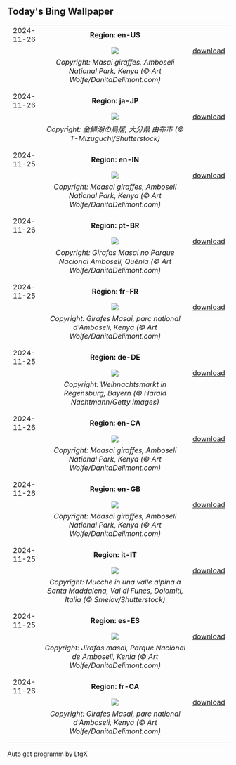 ## Today's Bing Wallpaper
|      |      |      |
| :----: | :----: | :----: |
|2024-11-26|**Region: en-US**||
||![](https://www.bing.com/th?id=OHR.AmboseliGiraffes_EN-US9072366924_UHD.jpg&pid=hp&w=1152&h=648&rs=1&c=4)| [download](https://www.bing.com/th?id=OHR.AmboseliGiraffes_EN-US9072366924_UHD.jpg)|
||*Copyright: Masai giraffes, Amboseli National Park, Kenya (© Art Wolfe/DanitaDelimont.com)*
||
|||
|2024-11-26|**Region: ja-JP**||
||![](https://www.bing.com/th?id=OHR.HotBathDay2024_JA-JP6338825094_UHD.jpg&pid=hp&w=1152&h=648&rs=1&c=4)| [download](https://www.bing.com/th?id=OHR.HotBathDay2024_JA-JP6338825094_UHD.jpg)|
||*Copyright: 金鱗湖の鳥居, 大分県 由布市 (© T-Mizuguchi/Shutterstock)*
||
|||
|2024-11-25|**Region: en-IN**||
||![](https://www.bing.com/th?id=OHR.AmboseliGiraffes_EN-IN4832251197_UHD.jpg&pid=hp&w=1152&h=648&rs=1&c=4)| [download](https://www.bing.com/th?id=OHR.AmboseliGiraffes_EN-IN4832251197_UHD.jpg)|
||*Copyright: Maasai giraffes, Amboseli National Park, Kenya (© Art Wolfe/DanitaDelimont.com)*
||
|||
|2024-11-26|**Region: pt-BR**||
||![](https://www.bing.com/th?id=OHR.AmboseliGiraffes_PT-BR7213408743_UHD.jpg&pid=hp&w=1152&h=648&rs=1&c=4)| [download](https://www.bing.com/th?id=OHR.AmboseliGiraffes_PT-BR7213408743_UHD.jpg)|
||*Copyright: Girafas Masai no Parque Nacional Amboseli, Quênia (© Art Wolfe/DanitaDelimont.com)*
||
|||
|2024-11-25|**Region: fr-FR**||
||![](https://www.bing.com/th?id=OHR.AmboseliGiraffes_FR-FR8363811171_UHD.jpg&pid=hp&w=1152&h=648&rs=1&c=4)| [download](https://www.bing.com/th?id=OHR.AmboseliGiraffes_FR-FR8363811171_UHD.jpg)|
||*Copyright: Girafes Masai, parc national d'Amboseli, Kenya (© Art Wolfe/DanitaDelimont.com)*
||
|||
|2024-11-25|**Region: de-DE**||
||![](https://www.bing.com/th?id=OHR.RegensburgChristmasMarket_DE-DE8576246094_UHD.jpg&pid=hp&w=1152&h=648&rs=1&c=4)| [download](https://www.bing.com/th?id=OHR.RegensburgChristmasMarket_DE-DE8576246094_UHD.jpg)|
||*Copyright: Weihnachtsmarkt in Regensburg, Bayern (© Harald Nachtmann/Getty Images)*
||
|||
|2024-11-26|**Region: en-CA**||
||![](https://www.bing.com/th?id=OHR.AmboseliGiraffes_EN-CA6129428319_UHD.jpg&pid=hp&w=1152&h=648&rs=1&c=4)| [download](https://www.bing.com/th?id=OHR.AmboseliGiraffes_EN-CA6129428319_UHD.jpg)|
||*Copyright: Maasai giraffes, Amboseli National Park, Kenya (© Art Wolfe/DanitaDelimont.com)*
||
|||
|2024-11-26|**Region: en-GB**||
||![](https://www.bing.com/th?id=OHR.AmboseliGiraffes_EN-GB4842022174_UHD.jpg&pid=hp&w=1152&h=648&rs=1&c=4)| [download](https://www.bing.com/th?id=OHR.AmboseliGiraffes_EN-GB4842022174_UHD.jpg)|
||*Copyright: Maasai giraffes, Amboseli National Park, Kenya (© Art Wolfe/DanitaDelimont.com)*
||
|||
|2024-11-25|**Region: it-IT**||
||![](https://www.bing.com/th?id=OHR.CowsInAlpineValley_IT-IT8150386866_UHD.jpg&pid=hp&w=1152&h=648&rs=1&c=4)| [download](https://www.bing.com/th?id=OHR.CowsInAlpineValley_IT-IT8150386866_UHD.jpg)|
||*Copyright: Mucche in una valle alpina a Santa Maddalena, Val di Funes, Dolomiti, Italia (© Smelov/Shutterstock)*
||
|||
|2024-11-25|**Region: es-ES**||
||![](https://www.bing.com/th?id=OHR.AmboseliGiraffes_ES-ES5878697343_UHD.jpg&pid=hp&w=1152&h=648&rs=1&c=4)| [download](https://www.bing.com/th?id=OHR.AmboseliGiraffes_ES-ES5878697343_UHD.jpg)|
||*Copyright: Jirafas masai, Parque Nacional de Amboseli, Kenia (© Art Wolfe/DanitaDelimont.com)*
||
|||
|2024-11-26|**Region: fr-CA**||
||![](https://www.bing.com/th?id=OHR.AmboseliGiraffes_FR-CA7584281914_UHD.jpg&pid=hp&w=1152&h=648&rs=1&c=4)| [download](https://www.bing.com/th?id=OHR.AmboseliGiraffes_FR-CA7584281914_UHD.jpg)|
||*Copyright: Girafes Masai, parc national d'Amboseli, Kenya (© Art Wolfe/DanitaDelimont.com)*
||
|||

Auto get programm by LtgX
